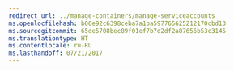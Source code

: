 ```yaml
---
redirect_url: ../manage-containers/manage-serviceaccounts
ms.openlocfilehash: b06e92c6398ceba7a1ba597765625212170cbd13
ms.sourcegitcommit: 65de5708bec89f01ef7b7d2df2a87656b53c3145
ms.translationtype: HT
ms.contentlocale: ru-RU
ms.lasthandoff: 07/21/2017
---
```

